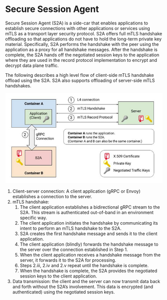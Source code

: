 # Secure Session Agent

Secure Session Agent (S2A) is a side-car that enables applications to establish
secure connections with other applications or services using mTLS as a transport
layer security protocol. S2A offers full mTLS handshake offloading so that
applications do not have to hold the long-term private key material.
Specifically, S2A performs the handshake with the peer using the application
as a proxy for all handshake messages. After the handshake is complete, the S2A
hands off the negotiated session keys to the application where they are used in
the record protocol implementation to encrypt and decrypt data plane traffic.

The following describes a high level flow of client-side mTLS handshake offload
using the S2A. S2A also supports offloading of server-side mTLS handshakes.

![mTLS Handshake Offload flow using S2A](docs/imgs/S2A_handshake.jpg)

1.  Client-server connection: A client application (gRPC or Envoy) establishes a
    connection to the server.
2.  mTLS handshake:
    1.  The client application establishes a bidirectional gRPC stream to the
        S2A. This stream is authenticated out-of-band in an environment specific
        way.
    2.  The client application initiates the handshake by communicating its
        intent to perform an mTLS handshake to the S2A.
    3.  S2A creates the first handshake message and sends it to the client
        application.
    4.  The client application (blindly) forwards the handshake message to the
        server over the connection established in Step 1.
    5.  When the client application receives a handshake message from the
        server, it forwards it to the S2A for processing.
    6.  Steps 2.iii, 2.iv and 2.v repeat until the handshake is complete.
    7.  When the handshake is complete, the S2A provides the negotiated session
        keys to the client application.
3.  Data transmission: the client and the server can now transmit data back and
    forth without the S2A’s involvement. This data is encrypted (and
    authenticated) using the negotiated session keys.

